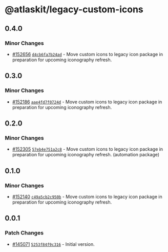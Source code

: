 # @atlaskit/legacy-custom-icons

## 0.4.0

### Minor Changes

- [#152656](https://stash.atlassian.com/projects/CONFCLOUD/repos/confluence-frontend/pull-requests/152656)
  [`d4cb6fa7b24ad`](https://stash.atlassian.com/projects/CONFCLOUD/repos/confluence-frontend/commits/d4cb6fa7b24ad) -
  Move custom icons to legacy icon package in preparation for upcoming iconography refresh.

## 0.3.0

### Minor Changes

- [#152186](https://stash.atlassian.com/projects/CONFCLOUD/repos/confluence-frontend/pull-requests/152186)
  [`aae4fd7f0724d`](https://stash.atlassian.com/projects/CONFCLOUD/repos/confluence-frontend/commits/aae4fd7f0724d) -
  Move custom icons to legacy icon package in preparation for upcoming iconography refresh.

## 0.2.0

### Minor Changes

- [#152305](https://stash.atlassian.com/projects/CONFCLOUD/repos/confluence-frontend/pull-requests/152305)
  [`57eb4e751a2c8`](https://stash.atlassian.com/projects/CONFCLOUD/repos/confluence-frontend/commits/57eb4e751a2c8) -
  Move custom icons to legacy icon package in preparation for upcoming iconography refresh.
  (automation package)

## 0.1.0

### Minor Changes

- [#152140](https://stash.atlassian.com/projects/CONFCLOUD/repos/confluence-frontend/pull-requests/152140)
  [`c49a5cb2c950b`](https://stash.atlassian.com/projects/CONFCLOUD/repos/confluence-frontend/commits/c49a5cb2c950b) -
  Move custom icons to legacy icon package in preparation for upcoming iconography refresh.

## 0.0.1

### Patch Changes

- [#145071](https://stash.atlassian.com/projects/CONFCLOUD/repos/confluence-frontend/pull-requests/145071)
  [`5253f84f9c316`](https://stash.atlassian.com/projects/CONFCLOUD/repos/confluence-frontend/commits/5253f84f9c316) -
  Initial version.
